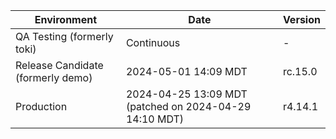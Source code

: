 | Environment | Date | Version |
| -------- | ------- | ------- |
| QA Testing (formerly toki)| Continuous | - |
| Release Candidate (formerly demo) | 2024-05-01 14:09 MDT | rc.15.0 |
| Production | 2024-04-25 13:09 MDT (patched on 2024-04-29 14:10 MDT) | r4.14.1 |
